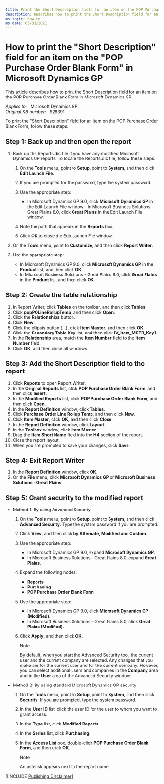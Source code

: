 ```yaml
---
title: Print the Short Description field for an item on the POP Purchase Order Blank Form
description: Describes how to print the Short Description field for an item on the POP Purchase Order Blank Form in Microsoft Dynamics GP.
ms.topic: how-to
ms.date: 03/31/2021
---
```

# How to print the "Short Description" field for an item on the "POP Purchase Order Blank Form" in Microsoft Dynamics GP

This article describes how to print the Short Description field for an item on the POP Purchase Order Blank Form in Microsoft Dynamics GP.

_Applies to:_ &nbsp; Microsoft Dynamics GP  
_Original KB number:_ &nbsp; 926391

To print the "Short Description" field for an item on the POP Purchase Order Blank Form, follow these steps.

## Step 1: Back up and then open the report

1. Back up the Reports.dic file if you have any modified Microsoft Dynamics GP reports. To locate the Reports.dic file, follow these steps:

    1. On the **Tools** menu, point to **Setup**, point to **System**, and then click **Edit Launch File**.
    2. If you are prompted for the password, type the system password.
    3. Use the appropriate step:

        - In Microsoft Dynamics GP 9.0, click **Microsoft Dynamics GP** in the Edit Launch File window.- In Microsoft Business Solutions - Great Plains 8.0, click **Great Plains** in the Edit Launch File window.
    4. Note the path that appears in the **Reports** box.
    5. Click **OK** to close the Edit Launch File window.

2. On the **Tools** menu, point to **Customize**, and then click **Report Writer**.
3. Use the appropriate step:

    - In Microsoft Dynamics GP 9.0, click **Microsoft Dynamics GP** in the **Product** list, and then click **OK**.
    - In Microsoft Business Solutions - Great Plains 8.0, click **Great Plains** in the **Product** list, and then click **OK**.

## Step 2: Create the table relationship

1. In Report Writer, click **Tables** on the toolbar, and then click **Tables**.
2. Click **popPOLineRollupTemp**, and then click **Open**.
3. Click the **Relationships** button.
4. Click **New**.
5. Click the ellipsis button (...), click **Item Master**, and then click **OK**.
6. Click the **Secondary Table Key** list, and then click **IV_Item_MSTR_Key1**.
7. In the **Relationship** area, match the **Item Number** field to the **Item Number** field.
8. Click **OK**, and then close all windows.

## Step 3: Add the Short Description field to the report

1. Click **Reports** to open Report Writer.
2. In the **Original Reports** list, click **POP Purchase Order Blank Form**, and then click **Insert**.
3. In the **Modified Reports** list, click **POP Purchase Order Blank Form**, and then click **Open**.
4. In the **Report Definition** window, click **Tables**.
5. Click **Purchase Order Line Rollup Temp**, and then click **New**.
6. Click **Item Master**, click **OK**, and then click **Close**.
7. In the **Report Definition** window, click **Layout**.
8. In the **Toolbox** window, click **Item Master**.
9. Drag the **Item Short Name** field into the **H4** section of the report.
10. Close the report layout.
11. When you are prompted to save your changes, click **Save**.

## Step 4: Exit Report Writer

1. In the **Report Definition** window, click **OK**.
2. On the **File** menu, click **Microsoft Dynamics GP** or **Microsoft Business Solutions - Great Plains**.

## Step 5: Grant security to the modified report

- Method 1: By using Advanced Security

    1. On the **Tools** menu, point to **Setup**, point to **System**, and then click **Advanced Security**. Type the system password if you are prompted.
    2. Click **View**, and then click **by Alternate, Modified and Custom**.
    3. Use the appropriate step:

        - In Microsoft Dynamics GP 9.0, expand **Microsoft Dynamics GP**.
        - In Microsoft Business Solutions - Great Plains 8.0, expand **Great Plains**.
    4. Expand the following nodes:

        - **Reports**
        - **Purchasing**
        - **POP Purchase Order Blank Form**
    5. Use the appropriate step:

        - In Microsoft Dynamics GP 9.0, click **Microsoft Dynamics GP (Modified)**.
        - In Microsoft Business Solutions - Great Plains 8.0, click **Great Plains (Modified)**.

    6. Click **Apply**, and then click **OK**.

        > [!NOTE]
        > By default, when you start the Advanced Security tool, the current user and the current company are selected. Any changes that you make are for the current user and for the current company. However, you can select additional users and companies in the **Company** area and in the **User** area of the Advanced Security window.

- Method 2: By using standard Microsoft Dynamics GP security

    1. On the **Tools** menu, point to **Setup**, point to **System**, and then click **Security**. If you are prompted, type the system password.
    2. In the **User ID** list, click the user ID for the user to whom you want to grant access.
    3. In the **Type** list, click **Modified Reports**.
    4. In the **Series** list, click **Purchasing**.
    5. In the **Access List** box, double-click **POP Purchase Order Blank Form**, and then click **OK**.

        > [!NOTE]
        > An asterisk appears next to the report name.

[!INCLUDE [Publishing Disclaimer](../../../includes/publishing-disclaimer.md)]
